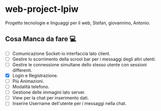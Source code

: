 # web-project-lpiw
Progetto tecnologie e linguaggi per il web, Stefan, giovannino, Antonio.
## Cosa Manca da fare :computer:

- [ ] Comunicazione Socket-io interfaccia lato client.
- [ ] Gestire lo scorrimento della scrool bar per i messaggi degli altri utenti.
- [ ] Gestire le connessione simultane dello stesso utente con sessioni differenti.
- [x] Login e Registrazione.
- [ ] Più Animazioni.
- [ ] Modalità telefono.
- [ ] Gestione delle immagini lato server.
- [ ] View per la chat per inserimento dati. 
- [ ] Inserire Username dell'utente per i messaggi nella chat.
